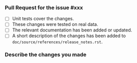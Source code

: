 <!--
The following checklist points should all be checked before merging the PR.

Please replace xxx by your issue number (leave the prefixing '#').
-->

### Pull Request for the issue #xxx
- [ ] Unit tests cover the changes.
- [ ] These changes were tested on real data.
- [ ] The relevant documentation has been added or updated.
- [ ] A short description of the changes has been added to `doc/source/references/release_notes.rst`.

### Describe the changes you made
